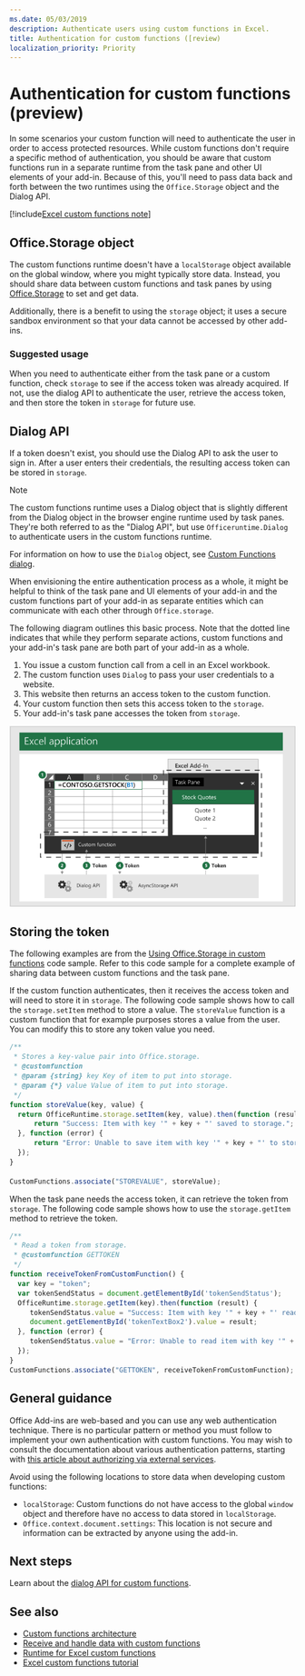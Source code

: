 ```yaml
---
ms.date: 05/03/2019
description: Authenticate users using custom functions in Excel.
title: Authentication for custom functions ([review)
localization_priority: Priority
---
```


# Authentication for custom functions (preview)

In some scenarios your custom function will need to authenticate the user in order to access protected resources. While custom functions don't require a specific method of authentication, you should be aware that custom functions run in a separate runtime from the task pane and other UI elements of your add-in. Because of this, you'll need to pass data back and forth between the two runtimes using the `Office.Storage` object and the Dialog API.

[!include[Excel custom functions note](../includes/excel-custom-functions-note.md)]
  
## Office.Storage object

The custom functions runtime doesn't have a `localStorage` object available on the global window, where you might typically store data. Instead, you should share data between custom functions and task panes by using [Office.Storage](/javascript/api/office-runtime/officeruntime.asyncstorage) to set and get data.

Additionally, there is a benefit to using the `storage` object; it uses a secure sandbox environment so that your data cannot be accessed by other add-ins.

### Suggested usage

When you need to authenticate either from the task pane or a custom function, check `storage` to see if the access token was already acquired. If not, use the dialog API to authenticate the user, retrieve the access token, and then store the token in `storage` for future use.

## Dialog API

If a token doesn't exist, you should use the Dialog API to ask the user to sign in. After a user enters their credentials, the resulting access token can be stored in `storage`.

> [!NOTE]
> The custom functions runtime uses a Dialog object that is slightly different from the Dialog object in the browser engine runtime used by task panes. They're both referred to as the "Dialog API", but use `Officeruntime.Dialog` to authenticate users in the custom functions runtime.

For information on how to use the `Dialog` object, see [Custom Functions dialog](/office/dev/add-ins/excel/custom-functions-dialog).

When envisioning the entire authentication process as a whole, it might be helpful to think of the task pane and UI elements of your add-in and the custom functions part of your add-in as separate entities which can communicate with each other through `Office.storage`.

The following diagram outlines this basic process. Note that the dotted line indicates that while they perform separate actions, custom functions and your add-in's task pane are both part of your add-in as a whole.

1. You issue a custom function call from a cell in an Excel workbook.
2. The custom function uses `Dialog` to pass your user credentials to a website.
3. This website then returns an access token to the custom function.
4. Your custom function then sets this access token to the `storage`.
5. Your add-in's task pane accesses the token from `storage`.

![Diagram of custom function using dialog API to get access token, and then share token with task pane through the Office.Storage API.](../images/authentication-diagram.png "Authentication diagram.")

## Storing the token

The following examples are from the [Using Office.Storage in custom functions](https://github.com/OfficeDev/PnP-OfficeAddins/tree/master/Excel-custom-functions/AsyncStorage) code sample. Refer to this code sample for a complete example of sharing data between custom functions and the task pane.

If the custom function authenticates, then it receives the access token and will need to store it in `storage`. The following code sample shows how to call the `storage.setItem` method to store a value. The `storeValue` function is a custom function that for example purposes stores a value from the user. You can modify this to store any token value you need.

```js
/**
 * Stores a key-value pair into Office.storage.
 * @customfunction
 * @param {string} key Key of item to put into storage.
 * @param {*} value Value of item to put into storage.
 */
function storeValue(key, value) {
  return OfficeRuntime.storage.setItem(key, value).then(function (result) {
      return "Success: Item with key '" + key + "' saved to storage.";
  }, function (error) {
      return "Error: Unable to save item with key '" + key + "' to storage. " + error;
  });
}

CustomFunctions.associate("STOREVALUE", storeValue);
```

When the task pane needs the access token, it can retrieve the token from `storage`. The following code sample shows how to use the `storage.getItem` method to retrieve the token.

```js
/**
 * Read a token from storage.
 * @customfunction GETTOKEN
 */
function receiveTokenFromCustomFunction() {
  var key = "token";
  var tokenSendStatus = document.getElementById('tokenSendStatus');
  OfficeRuntime.storage.getItem(key).then(function (result) {
     tokenSendStatus.value = "Success: Item with key '" + key + "' read from storage.";
     document.getElementById('tokenTextBox2').value = result;
  }, function (error) {
     tokenSendStatus.value = "Error: Unable to read item with key '" + key + "' from storage. " + error;
  });
}
CustomFunctions.associate("GETTOKEN", receiveTokenFromCustomFunction);

```

## General guidance

Office Add-ins are web-based and you can use any web authentication technique. There is no particular pattern or method you must follow to implement your own authentication with custom functions. You may wish to consult the documentation about various authentication patterns, starting with [this article about authorizing via external services](/office/dev/add-ins/develop/auth-external-add-ins?view=office-js).  

Avoid using the following locations to store data when developing custom functions:  

- `localStorage`: Custom functions do not have access to the global `window` object and therefore have no access to data stored in `localStorage`.
- `Office.context.document.settings`:  This location is not secure and information can be extracted by anyone using the add-in.

## Next steps
Learn about the [dialog API for custom functions](custom-functions-dialog.md).

## See also

* [Custom functions architecture](custom-functions-architecture.md)
* [Receive and handle data with custom functions](custom-functions-web-reqs.md)
* [Runtime for Excel custom functions](custom-functions-runtime.md)
* [Excel custom functions tutorial](excel-tutorial-custom-functions.md)
